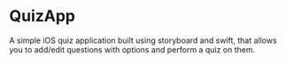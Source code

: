 # QuizApp
A simple iOS quiz application built using storyboard and swift, that allows you to add/edit questions with options and perform a quiz on them.
